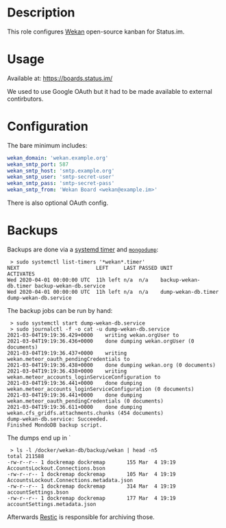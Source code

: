 # Description

This role configures [Wekan](https://wekan.github.io/) open-source kanban for Status.im.

# Usage

Available at: https://boards.status.im/

We used to use Google OAuth but it had to be made available to external contirbutors.

# Configuration

The bare minimum includes:
```yaml
wekan_domain: 'wekan.example.org'
wekan_smtp_port: 587
wekan_smtp_host: 'smtp.example.org'
wekan_smtp_user: 'smtp-secret-user'
wekan_smtp_pass: 'smtp-secret-pass'
wekan_smtp_from: 'Wekan Board <wekan@example.im>'
```
There is also optional OAuth config.

# Backups

Backups are done via a [systemd timer](https://www.freedesktop.org/software/systemd/man/systemd.timer.html) and [`mongodump`](https://docs.mongodb.com/manual/reference/program/mongodump/):
```
 > sudo systemctl list-timers '*wekan*.timer'
NEXT                         LEFT     LAST PASSED UNIT                  ACTIVATES
Wed 2020-04-01 00:00:00 UTC  11h left n/a  n/a    backup-wekan-db.timer backup-wekan-db.service
Wed 2020-04-01 00:00:00 UTC  11h left n/a  n/a    dump-wekan-db.timer   dump-wekan-db.service
```
The backup jobs can be run by hand:
```
 > sudo systemctl start dump-wekan-db.service
 > sudo journalctl -f -o cat -u dump-wekan-db.service
2021-03-04T19:19:36.429+0000	writing wekan.orgUser to
2021-03-04T19:19:36.436+0000	done dumping wekan.orgUser (0 documents)
2021-03-04T19:19:36.437+0000	writing wekan.meteor_oauth_pendingCredentials to
2021-03-04T19:19:36.438+0000	done dumping wekan.org (0 documents)
2021-03-04T19:19:36.438+0000	writing wekan.meteor_accounts_loginServiceConfiguration to
2021-03-04T19:19:36.441+0000	done dumping wekan.meteor_accounts_loginServiceConfiguration (0 documents)
2021-03-04T19:19:36.441+0000	done dumping wekan.meteor_oauth_pendingCredentials (0 documents)
2021-03-04T19:19:36.611+0000	done dumping wekan.cfs_gridfs.attachments.chunks (454 documents)
dump-wekan-db.service: Succeeded.
Finished MondoDB backup script.
```
The dumps end up in `
```
 > ls -l /docker/wekan-db/backup/wekan | head -n5
total 211588
-rw-r--r-- 1 dockremap dockremap       155 Mar  4 19:19 AccountsLockout.Connections.bson
-rw-r--r-- 1 dockremap dockremap       105 Mar  4 19:19 AccountsLockout.Connections.metadata.json
-rw-r--r-- 1 dockremap dockremap       314 Mar  4 19:19 accountSettings.bson
-rw-r--r-- 1 dockremap dockremap       177 Mar  4 19:19 accountSettings.metadata.json
```
Afterwards [Restic](https://github.com/status-im/infra-role-restic-backups) is responsible for archiving those.
